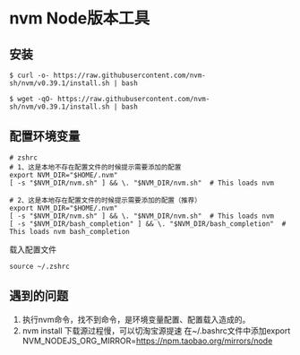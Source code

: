 # nvm Node版本工具

## 安装
```shell
$ curl -o- https://raw.githubusercontent.com/nvm-sh/nvm/v0.39.1/install.sh | bash

$ wget -qO- https://raw.githubusercontent.com/nvm-sh/nvm/v0.39.1/install.sh | bash
```

## 配置环境变量
```shell
# zshrc
# 1、这是本地不存在配置文件的时候提示需要添加的配置
export NVM_DIR="$HOME/.nvm"
[ -s "$NVM_DIR/nvm.sh" ] && \. "$NVM_DIR/nvm.sh"  # This loads nvm

# 2、这是本地存在配置文件的时候提示需要添加的配置（推荐）
export NVM_DIR="$HOME/.nvm"
[ -s "$NVM_DIR/nvm.sh" ] && \. "$NVM_DIR/nvm.sh"  # This loads nvm
[ -s "$NVM_DIR/bash_completion" ] && \. "$NVM_DIR/bash_completion"  # This loads nvm bash_completion
```

载入配置文件
```shell
source ~/.zshrc
```

## 遇到的问题
1. 执行nvm命令，找不到命令，是环境变量配置、配置载入造成的。
2. nvm install 下载源过程慢，可以切淘宝源提速 在~/.bashrc文件中添加export NVM_NODEJS_ORG_MIRROR=https://npm.taobao.org/mirrors/node
